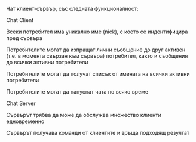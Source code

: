 Чат клиент-сървър, със следната функционалност:


Chat Client

Всеки потребител има уникално име (nick), с което се индентифицира пред сървъра

Потребителите могат да изпращат лични съобщение до друг активен (т.е. в момента свързан към сървъра) потребител, както и съобщения до всички активни потребители

Потребителите могат да получат списък от имената на всички активни потребители

Потребителите могат да напуснат чата по всяко време




Chat Server

Сървърът трябва да може да обслужва множество клиенти едновременно

Сървърът получава команди от клиентите и връща подходящ резултат
